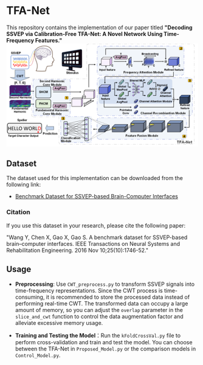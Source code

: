 # TFA-Net

This repository contains the implementation of our paper titled **"Decoding SSVEP via Calibration-Free TFA-Net: A Novel Network Using Time-Frequency Features."**
![TFA-Net Architecture](TFA-Net4SSVEP/figure/Fig.%202.png)

## Dataset

The dataset used for this implementation can be downloaded from the following link:

- [Benchmark Dataset for SSVEP-based Brain-Computer Interfaces](https://bci.med.tsinghua.edu.cn/download.html)

### Citation

If you use this dataset in your research, please cite the following paper:

"Wang Y, Chen X, Gao X, Gao S. A benchmark dataset for SSVEP-based brain–computer interfaces. IEEE Transactions on Neural Systems and Rehabilitation Engineering. 2016 Nov 10;25(10):1746-52."


## Usage

- **Preprocessing**: Use `CWT_preprocess.py` to transform SSVEP signals into time-frequency representations. Since the CWT process is time-consuming, it is recommended to store the processed data instead of performing real-time CWT. The transformed data can occupy a large amount of memory, so you can adjust the `overlap` parameter in the `slice_and_cwt` function to control the data augmentation factor and alleviate excessive memory usage.

- **Training and Testing the Model**：Run the `kFoldCrossVal.py` file to perform cross-validation and train and test the model. You can choose between the TFA-Net in `Proposed_Model.py` or the comparison models in `Control_Model.py`.
